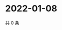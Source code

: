 # 2022-01-08

共 0 条

<!-- BEGIN WEIBO -->
<!-- 最后更新时间 Sat Jan 08 2022 19:01:01 GMT+0800 (China Standard Time) -->

<!-- END WEIBO -->
